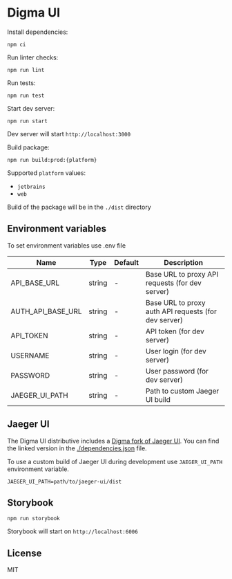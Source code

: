 # Digma UI

Install dependencies:

```shell
npm ci
```

Run linter checks:

```shell
npm run lint
```

Run tests:

```shell
npm run test
```

Start dev server:

```shell
npm run start
```

Dev server will start `http://localhost:3000`

Build package:

```shell
npm run build:prod:{platform}
```

Supported `platform` values:

- `jetbrains`
- `web`

Build of the package will be in the `./dist` directory

## Environment variables

To set environment variables use .env file

| Name              | Type   | Default | Description                                          |
| ----------------- | ------ | ------- | ---------------------------------------------------- |
| API_BASE_URL      | string | -       | Base URL to proxy API requests (for dev server)      |
| AUTH_API_BASE_URL | string | -       | Base URL to proxy auth API requests (for dev server) |
| API_TOKEN         | string | -       | API token (for dev server)                           |
| USERNAME          | string | -       | User login (for dev server)                          |
| PASSWORD          | string | -       | User password (for dev server)                       |
| JAEGER_UI_PATH    | string | -       | Path to custom Jaeger UI build                       |

## Jaeger UI

The Digma UI distributive includes a [Digma fork of Jaeger UI](https://github.com/digma-ai/jaeger-ui). You can find the linked version in the [./dependencies.json](./dependencies.json) file.

To use a custom build of Jaeger UI during development use `JAEGER_UI_PATH` environment variable.

```env
JAEGER_UI_PATH=path/to/jaeger-ui/dist
```

## Storybook

```shell
npm run storybook
```

Storybook will start on `http://localhost:6006`

## License

MIT
